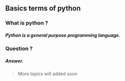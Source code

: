 ## Basics terms of python

### What is python ?
##### Python is a general purpose programming language.

### Question ?
##### Answer.




> More topics will added soon

[1]: 1_1.md#what-is-python-
